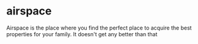 # airspace
Airspace is the place where you find the perfect place to acquire the best properties for your family. It doesn't get any better than that

